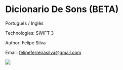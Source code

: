 # Dicionario De Sons (BETA)
Português / Inglês

Technologies: SWIFT 3

Author: Felipe Silva

Email: felipeferreirasilva@gmail.com

![](https://uploaddeimagens.com.br/images/000/937/274/original/dicionarioDeSons.png?1496349899)
